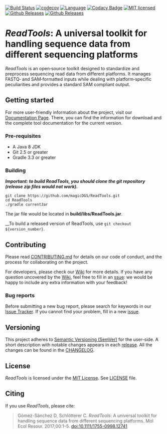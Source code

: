 [![Build Status](https://travis-ci.org/magicDGS/ReadTools.svg?branch=master)](https://travis-ci.org/magicDGS/ReadTools)
[![codecov](https://codecov.io/gh/magicDGS/ReadTools/branch/master/graph/badge.svg)](https://codecov.io/gh/magicDGS/ReadTools)
[![Language](http://img.shields.io/badge/language-java-brightgreen.svg)](https://www.java.com/)
[![Codacy Badge](https://api.codacy.com/project/badge/Grade/dd842750e7a74112870a5156a24a8cbf)](https://www.codacy.com/app/daniel-gomez-sanchez/ReadTools?utm_source=github.com&amp;utm_medium=referral&amp;utm_content=magicDGS/ReadTools&amp;utm_campaign=Badge_Grade)
[![MIT licensed](https://img.shields.io/badge/license-MIT-blue.svg)][mit-license]
[![Github Releases](https://img.shields.io/github/release/magicDGS/ReadTools.svg?logo=github)](https://github.com/magicDGS/ReadTools/releases/latest)
[![Github Releases](https://img.shields.io/github/downloads/atom/atom/total.svg?logo=github)](http://www.somsubhra.com/github-release-stats/?username=magicDGS&repository=ReadTools)

# _ReadTools_: A universal toolkit for handling sequence data from different sequencing platforms

_ReadTools_ is an open‐source toolkit designed to standardize and preprocess
sequencing read data from different platforms. It manages FASTQ‐ and
SAM‐formatted inputs while dealing with platform‐specific peculiarities and
provides a standard SAM compliant output.


## Getting started

For more user-friendly information about the project, visit our
[Documentation Page][documentation-page]. There, you can find the information
for download and the complete tool documentation for the current version.

### Pre-requisites

- A Java 8 JDK
- Git 2.5 or greater
- Gradle 3.3 or greater

### Building

_**Important: to build ReadTools, you should clone the git repository (release
zip files would not work).**_

```
git clone https://github.com/magicDGS/ReadTools.git
cd ReadTools
./gradle currentJar
```

The jar file would be located in __build/libs/ReadTools.jar__.

__To build a released version of ReadTools, use `git checkout ${version_number}`.


## Contributing

Please read [CONTRIBUTING.md](https://github.com/magicDGS/ReadTools/blob/master/CONTRIBUTING.md)
for details on our code of conduct, and the process for collaborating on the project.

For developers, please check our [Wiki][wiki-page] for more details. If you have any question
uncovered by the [Wiki][wiki-page], feel free to fill in an [ssue][issue_tracker]: we would
be happy to include any extra information with your feedback!

### Bug reports

Before submitting a new bug report, please search for keywords in our
[Issue Tracker][issue_tracker]. If you cannot find your problem, fill in
a new [issue][issue_tracker].


## Versioning

This project adheres to [Semantic Versioning (SemVer)](http://semver.org/) for the user-side.
A short description with notable changes appears in each [release](https://github.com/magicDGS/ReadTools/releases). All the changes can be found in the [CHANGELOG](https://github.com/magicDGS/ReadTools/blob/master/CHANGELOG.md).


## License

_ReadTools_ is licensed under the [MIT License][mit-license]. See [LICENSE](https://github.com/magicDGS/ReadTools/blob/master/LICENSE) file.


## Citing

If you use _ReadTools_, please cite:

> Gómez-Sánchez D, Schlötterer C. _ReadTools_: A universal toolkit for handling sequence data from different sequencing platforms. Mol Ecol Resour. 2017;00:1–5. [doi:10.1111/1755-0998.12741](http://onlinelibrary.wiley.com/doi/10.1111/1755-0998.12741/abstract)

[mit-license]: https://opensource.org/licenses/MIT
[documentation-page]: http://magicdgs.github.io/ReadTools/
[issue_tracker]: https://github.com/magicDGS/ReadTools/issues
[wiki-page]: https://github.com/magicDGS/ReadTools/wiki
